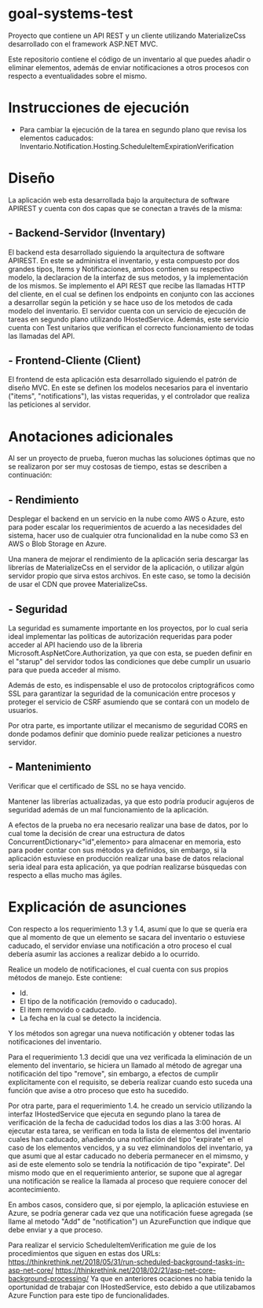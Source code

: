 # goal-systems-test
Proyecto que contiene un API REST y un cliente utilizando MaterializeCss desarrollado con el framework ASP.NET MVC.

Este repositorio contiene el código de un inventario al que puedes añadir o eliminar elementos, además de enviar notificaciones a otros procesos con respecto a eventualidades sobre el mismo.

# Instrucciones de ejecución

- Para cambiar la ejecución de la tarea en segundo plano que revisa los elementos caducados:
Inventario.Notification.Hosting.ScheduleItemExpirationVerification

# Diseño
La aplicación web esta desarrollada bajo la arquitectura de software APIREST y cuenta con dos capas que se conectan a través de la misma:
## - Backend-Servidor (Inventary)
 El backend esta desarrollado siguiendo la arquitectura de software APIREST. En este se administra el inventario, y esta compuesto por dos grandes tipos, Items y Notificaciones, ambos contienen su respectivo modelo, la declaracion de la interfaz de sus metodos, y la implementación de los mismos.
 Se implemento el API REST que recibe las llamadas HTTP del cliente, en el cual se definen los endpoints en conjunto con las acciones a desarrollar según la petición y se hace uso de los metodos de cada modelo del inventario.
El servidor cuenta con un servicio de ejecución de tareas en segundo plano utilizando IHostedService.
 Además, este servicio cuenta con Test unitarios que verifican el correcto funcionamiento de todas las llamadas del API.
 
## - Frontend-Cliente (Client)
 El frontend de esta aplicación esta desarrollado siguiendo el patrón de diseño MVC. En este se definen los modelos necesarios para el inventario ("items", "notifications"), las vistas requeridas, y el controlador que realiza las peticiones al servidor.
 
# Anotaciones adicionales
Al ser un proyecto de prueba, fueron muchas las soluciones óptimas que no se realizaron por ser muy costosas de tiempo, estas se describen a continuación:

## - Rendimiento
  Desplegar el backend en un servicio en la nube como AWS o Azure, esto para poder escalar los requerimientos de acuerdo a las necesidades del sistema, hacer uso de cualquier otra funcionalidad en la nube como S3 en AWS o Blob Storage en Azure.

  Una manera de mejorar el rendimiento de la aplicación seria descargar las librerías de MaterializeCss en el servidor de la aplicación, o utilizar algún servidor propio que sirva estos archivos. En este caso, se tomo la decisión de usar el CDN que provee MaterializeCss.

## - Seguridad
  La seguridad es sumamente importante en los proyectos, por lo cual seria ideal implementar las políticas de autorización requeridas para poder acceder al API haciendo uso de la libreria Microsoft.AspNetCore.Authorization, ya que con esta, se pueden definir en el "starup" del servidor todos las condiciones que debe cumplir un usuario para que pueda acceder al mismo.
  
   Además de esto, es indispensable el uso de protocolos criptográficos como SSL para garantizar la seguridad de la comunicación entre procesos y proteger el servicio de CSRF asumiendo que se contará con un modelo de usuarios.
  
  Por otra parte, es importante utilizar el mecanismo de seguridad CORS en donde podamos definir que dominio puede realizar peticiones a nuestro servidor.
  
## - Mantenimiento
  Verificar que el certificado de SSL no se haya vencido.
  
  Mantener las librerías actualizadas, ya que esto podría producir agujeros de seguridad además de un mal funcionamiento de la aplicación.   
  
  A efectos de la prueba no era necesario realizar una base de datos, por lo cual tome la decisión de crear una estructura de datos ConcurrentDictionary<"id",elemento> para almacenar en memoria, esto para poder contar con sus métodos ya definidos, sin embargo, si la aplicación estuviese en producción realizar una base de datos relacional seria ideal para esta aplicación, ya que podrían realizarse búsquedas con respecto a ellas mucho mas ágiles.
      
# Explicación de asunciones

  Con respecto a los requerimiento 1.3 y 1.4, asumí que lo que se quería era que al momento de que un elemento se sacara del inventario o estuviese caducado, el servidor enviase una notificación a otro proceso el cual debería asumir las acciones a realizar debido a lo ocurrido. 
  
  Realice un modelo de notificaciones, el cual cuenta con sus propios métodos de manejo. Este contiene:
  - Id.
  - El tipo de la notificación (removido o caducado).
  - El item removido o caducado.
  - La fecha en la cual se detecto la incidencia.
  
  Y los métodos son agregar una nueva notificación y obtener todas las notificaciones del inventario.
  
  Para el requerimiento 1.3 decidí que una vez verificada la eliminación de un elemento del inventario, se hiciera un llamado al método de agregar una notificación del tipo "remove", sin embargo, a efectos de cumplir explicitamente con el requisito, se debería realizar cuando esto suceda una función que avise a otro proceso que esto ha sucedido. 

Por otra parte, para el requerimiento 1.4. he creado un servicio utilizando la interfaz IHostedService que ejecuta en segundo plano la tarea de verificación de la fecha de caducidad todos los dias a las 3:00 horas. Al ejecutar esta tarea, se verifican en toda la lista de elementos del inventario cuales han caducado, añadiendo una notifiación del tipo "expirate" en el caso de los elementos vencidos, y a su vez eliminandolos del inventario, ya que asumi que al estar caducado no debería permanecer en el mimsmo, y asi de este elemento solo se tendría la notificación de tipo "expirate". Del mismo modo que en el requerimiento anterior, se supone que al agregar una notificación se realice la llamada al proceso que requiere conocer del acontecimiento. 

En ambos casos, considero que, si por ejemplo, la aplicación estuviese en Azure, se podría generar cada vez que una notificación fuese agregada (se llame al metodo "Add" de "notification") un AzureFunction que indique que debe enviar y a que proceso.

Para realizar el servicio ScheduleItemVerification me guie de los procedimientos que siguen en estas dos URLs:
https://thinkrethink.net/2018/05/31/run-scheduled-background-tasks-in-asp-net-core/
https://thinkrethink.net/2018/02/21/asp-net-core-background-processing/
Ya que en anteriores ocaciones no habia tenido la oportunidad de trabajar con IHostedService, esto debido a que utilizabamos Azure Function para este tipo de funcionalidades.